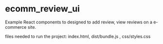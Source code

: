 # ecomm_review_ui
Example React components to designed to add review, view reviews on a e-commerce site.

files needed to run the project: index.html, dist/bundle.js , css/styles.css
